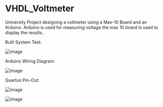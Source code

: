 # VHDL_Voltmeter
University Project designing a voltmeter using a Max-10 Board and an Arduino. Arduino is used for measuring voltage the max 10 board is used to display the results.


Built System Test:

![image](https://github.com/Jcdoliner/VHDL_Voltmeter/assets/124648406/976af95e-3126-4a64-9422-3b679cad94a2)

Arduino Wiring Diagram:

![image](https://github.com/Jcdoliner/VHDL_Voltmeter/assets/124648406/61325217-cef3-487a-b27d-35ab1809544d)


Quartus Pin-Out:

![image](https://github.com/Jcdoliner/VHDL_Voltmeter/assets/124648406/eac34a0a-ee35-4d08-b537-1e500475574e)


![image](https://github.com/Jcdoliner/VHDL_Voltmeter/assets/124648406/84a61d0c-0fa9-4496-9128-e34ac695c368)


